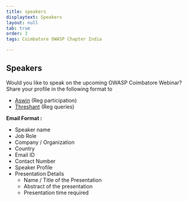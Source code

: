 ```yaml
---
title: speakers
displaytext: Speakers
layout: null
tab: true
order: 3
tags: Coimbatore OWASP Chapter India

---
```

## Speakers

Would you like to speak on the upcoming OWASP Coimbatore Webinar? Share your profile in the following format to
- [Aswin](mailto:aswin.leelakrishnan@owasp.org) (Reg participation)
- [Threshant](mailto:threshant.gopal@owasp.org) (Reg queries)


**Email Format :**

- Speaker name
- Job Role
- Company / Organization
- Country
- Email ID
- Contact Number
- Speaker Profile
- Presentation Details
    - Name / Title of the Presentation
    - Abstract of the presentation
    - Presentation time required
